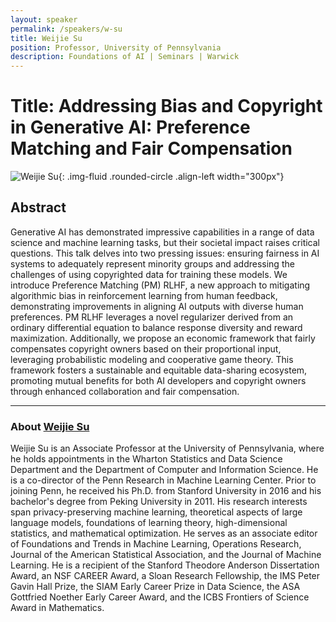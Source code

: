 ```yaml
---
layout: speaker
permalink: /speakers/w-su
title: Weijie Su
position: Professor, University of Pennsylvania
description: Foundations of AI | Seminars | Warwick
---
```


# Title: Addressing Bias and Copyright in Generative AI: Preference Matching and Fair Compensation

![Weijie Su](/assets/img/WeijieSu.jpg){: .img-fluid .rounded-circle .align-left width="300px"}

## Abstract

Generative AI has demonstrated impressive capabilities in a range of data science and machine learning tasks, but their societal impact raises critical questions. This talk delves into two pressing issues: ensuring fairness in AI systems to adequately represent minority groups and addressing the challenges of using copyrighted data for training these models. We introduce Preference Matching (PM) RLHF, a new approach to mitigating algorithmic bias in reinforcement learning from human feedback, demonstrating improvements in aligning AI outputs with diverse human preferences. PM RLHF leverages a novel regularizer derived from an ordinary differential equation to balance response diversity and reward maximization. Additionally, we propose an economic framework that fairly compensates copyright owners based on their proportional input, leveraging probabilistic modeling and cooperative game theory. This framework fosters a sustainable and equitable data-sharing ecosystem, promoting mutual benefits for both AI developers and copyright owners through enhanced collaboration and fair compensation.

---

### About [Weijie Su](http://stat.wharton.upenn.edu/~suw/)

Weijie Su is an Associate Professor at the University of Pennsylvania, where he holds appointments in the Wharton Statistics and Data Science Department and the Department of Computer and Information Science. He is a co-director of the Penn Research in Machine Learning Center. Prior to joining Penn, he received his Ph.D. from Stanford University in 2016 and his bachelor's degree from Peking University in 2011. His research interests span privacy-preserving machine learning, theoretical aspects of large language models, foundations of learning theory, high-dimensional statistics, and mathematical optimization. He serves as an associate editor of Foundations and Trends in Machine Learning, Operations Research, Journal of the American Statistical Association, and the Journal of Machine Learning. He is a recipient of the Stanford Theodore Anderson Dissertation Award, an NSF CAREER Award, a Sloan Research Fellowship, the IMS Peter Gavin Hall Prize, the SIAM Early Career Prize in Data Science, the ASA Gottfried Noether Early Career Award, and the ICBS Frontiers of Science Award in Mathematics.
